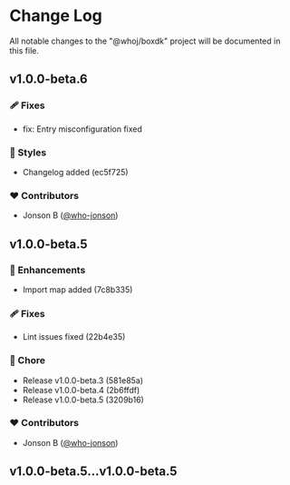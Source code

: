 # Change Log

All notable changes to the "@whoj/boxdk" project will be documented in this file.


## v1.0.0-beta.6

### 🩹 Fixes

 - fix: Entry misconfiguration fixed

### 🎨 Styles

  - Changelog added (ec5f725)

### ❤️  Contributors

- Jonson B ([@who-jonson](http://github.com/who-jonson))

## v1.0.0-beta.5


### 🚀 Enhancements

  - Import map added (7c8b335)

### 🩹 Fixes

  - Lint issues fixed (22b4e35)

### 🏡 Chore

  - Release v1.0.0-beta.3 (581e85a)
  - Release v1.0.0-beta.4 (2b6ffdf)
  - Release v1.0.0-beta.5 (3209b16)

### ❤️  Contributors

- Jonson B ([@who-jonson](http://github.com/who-jonson))

## v1.0.0-beta.5...v1.0.0-beta.5

